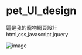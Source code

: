 # pet_UI_design
這是我的寵物網頁設計<br>
html,css,javascript,jquery

![image](https://github.com/shine40215/pet_UI_design/blob/master/1596774293801.jpg)
